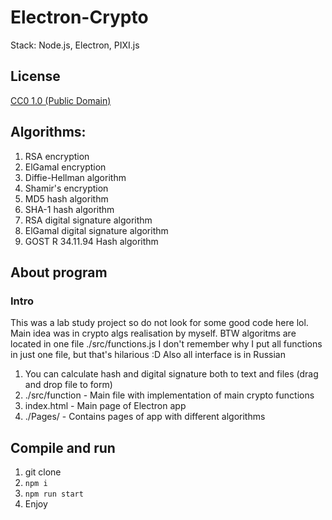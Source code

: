 # Electron-Crypto
Stack: Node.js, Electron, PIXI.js

## License

[CC0 1.0 (Public Domain)](LICENSE.md)
## Algorithms:
1. RSA encryption
2. ElGamal encryption
3. Diffie-Hellman algorithm
4. Shamir's encryption
5. MD5 hash algorithm
6. SHA-1 hash algorithm
7. RSA digital signature algorithm
8. ElGamal digital signature algorithm
9. GOST R 34.11.94 Hash algorithm

## About program
### Intro
This was a lab study project so do not look for some good code here lol. Main idea was in crypto algs realisation by myself. BTW algoritms are located in one file ./src/functions.js I don't remember why I put all functions in just one file, but that's hilarious :D
Also all interface is in Russian

1. You can calculate hash and digital signature both to text and files (drag and drop file to form)
2. ./src/function - Main file with implementation of main crypto functions 
3. index.html - Main page of Electron app
4. ./Pages/ -  Contains pages of app with different algorithms 
 
## Compile and run
1. git clone
2. `npm i`
3. `npm run start`
4. Enjoy

